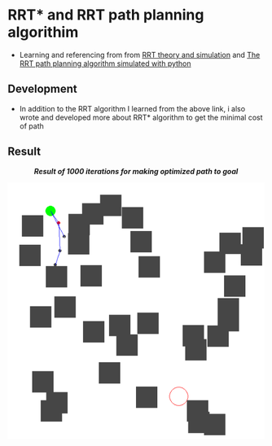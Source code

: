 # RRT* and RRT path planning algorithim
- Learning and referencing from from [RRT theory and simulation](https://youtu.be/Oo61tjNJHCk?si=XyZY_cYtqLJ5F0fS) and [The RRT path planning algorithm simulated with python](https://youtu.be/TzfNzqjJ2VQ?si=8SRzWU3Vt19iLHKc)
## Development
- In addition to the RRT algorithm I learned from the above link, i also wrote and developed more about RRT* algorithm to get the minimal cost of path
## Result
<p align="center"><strong><em>Result of 1000 iterations for making optimized path to goal<p>
<p align="center">
  <img src="images/result.gif" alt="Result of 1000 iterations for making optimized path to goal" />
</p>
